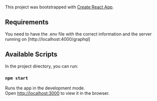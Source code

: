 This project was bootstrapped with [Create React App](https://github.com/facebook/create-react-app).

## Requirements

You need to have the .env file with the correct information and the server running on [http://localhost:4000/graphql]

## Available Scripts

In the project directory, you can run:

### `npm start`

Runs the app in the development mode.<br />
Open [http://localhost:3000](http://localhost:3000) to view it in the browser.



